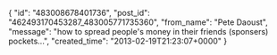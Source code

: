  {
   "id": "483008678401736",
   "post_id": "462493170453287_483005771735360",
   "from_name": "Pete Daoust",
   "message": "how to spread people's money in their friends (sponsers) pockets...",
   "created_time": "2013-02-19T21:23:07+0000"
 }
